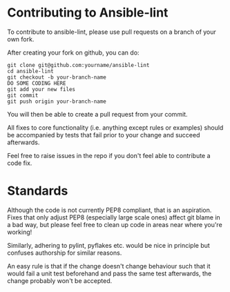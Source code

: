 Contributing to Ansible-lint
============================

To contribute to ansible-lint, please use pull requests on a branch of your own fork.

After creating your fork on github, you can do:
```
git clone git@github.com:yourname/ansible-lint
cd ansible-lint
git checkout -b your-branch-name
DO SOME CODING HERE
git add your new files
git commit
git push origin your-branch-name
```
You will then be able to create a pull request from your commit. 

All fixes to core functionality (i.e. anything except rules or examples) should
be accompanied by tests that fail prior to your change and succeed afterwards. 

Feel free to raise issues in the repo if you don't feel able to contribute a code fix.

Standards
=========

Although the code is not currently PEP8 compliant, that is an aspiration.
Fixes that only adjust PEP8 (especially large scale ones) affect git blame in 
a bad way, but please feel free to clean up code in areas near where you're working!

Similarly, adhering to pylint, pyflakes etc. would be nice in principle but
confuses authorship for similar reasons.

An easy rule is that if the change doesn't change behaviour such that it would
fail a unit test beforehand and pass the same test afterwards, the change 
probably won't be accepted.
